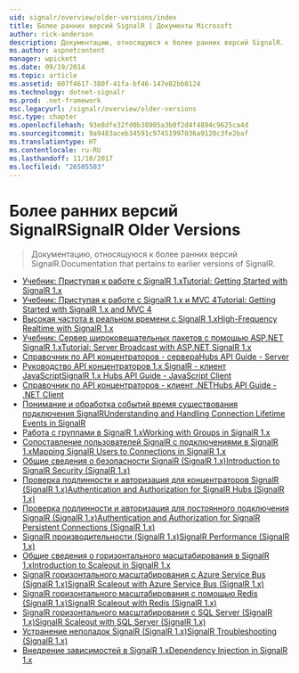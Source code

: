 ```yaml
---
uid: signalr/overview/older-versions/index
title: Более ранних версий SignalR | Документы Microsoft
author: rick-anderson
description: Документацию, относящуюся к более ранних версий SignalR.
ms.author: aspnetcontent
manager: wpickett
ms.date: 09/19/2014
ms.topic: article
ms.assetid: 607f4617-380f-41fa-bf46-147e82bb8124
ms.technology: dotnet-signalr
ms.prod: .net-framework
msc.legacyurl: /signalr/overview/older-versions
msc.type: chapter
ms.openlocfilehash: 93e8dfe32fd0b38905a3b0f2d4f4894c9625ca4d
ms.sourcegitcommit: 9a9483aceb34591c97451997036a9120c3fe2baf
ms.translationtype: HT
ms.contentlocale: ru-RU
ms.lasthandoff: 11/10/2017
ms.locfileid: "26505503"
---
```

<a name="signalr-older-versions"></a><span data-ttu-id="3572f-103">Более ранних версий SignalR</span><span class="sxs-lookup"><span data-stu-id="3572f-103">SignalR Older Versions</span></span>
====================
> <span data-ttu-id="3572f-104">Документацию, относящуюся к более ранних версий SignalR.</span><span class="sxs-lookup"><span data-stu-id="3572f-104">Documentation that pertains to earlier versions of SignalR.</span></span>


- [<span data-ttu-id="3572f-105">Учебник: Приступая к работе с SignalR 1.x</span><span class="sxs-lookup"><span data-stu-id="3572f-105">Tutorial: Getting Started with SignalR 1.x</span></span>](tutorial-getting-started-with-signalr.md)
- [<span data-ttu-id="3572f-106">Учебник: Приступая к работе с SignalR 1.x и MVC 4</span><span class="sxs-lookup"><span data-stu-id="3572f-106">Tutorial: Getting Started with SignalR 1.x and MVC 4</span></span>](tutorial-getting-started-with-signalr-and-mvc-4.md)
- [<span data-ttu-id="3572f-107">Высокая частота в реальном времени с SignalR 1.x</span><span class="sxs-lookup"><span data-stu-id="3572f-107">High-Frequency Realtime with SignalR 1.x</span></span>](tutorial-high-frequency-realtime-with-signalr.md)
- [<span data-ttu-id="3572f-108">Учебник: Сервер широковещательных пакетов с помощью ASP.NET SignalR 1.x</span><span class="sxs-lookup"><span data-stu-id="3572f-108">Tutorial: Server Broadcast with ASP.NET SignalR 1.x</span></span>](tutorial-server-broadcast-with-aspnet-signalr.md)
- [<span data-ttu-id="3572f-109">Справочник по API концентраторов - сервера</span><span class="sxs-lookup"><span data-stu-id="3572f-109">Hubs API Guide - Server</span></span>](signalr-1x-hubs-api-guide-server.md)
- [<span data-ttu-id="3572f-110">Руководство API концентраторов 1.x SignalR - клиент JavaScript</span><span class="sxs-lookup"><span data-stu-id="3572f-110">SignalR 1.x Hubs API Guide - JavaScript Client</span></span>](signalr-1x-hubs-api-guide-javascript-client.md)
- [<span data-ttu-id="3572f-111">Справочник по API концентраторов - клиент .NET</span><span class="sxs-lookup"><span data-stu-id="3572f-111">Hubs API Guide - .NET Client</span></span>](signalr-1x-hubs-api-guide-net-client.md)
- [<span data-ttu-id="3572f-112">Понимание и обработка событий время существования подключения SignalR</span><span class="sxs-lookup"><span data-stu-id="3572f-112">Understanding and Handling Connection Lifetime Events in SignalR</span></span>](handling-connection-lifetime-events.md)
- [<span data-ttu-id="3572f-113">Работа с группами в SignalR 1.x</span><span class="sxs-lookup"><span data-stu-id="3572f-113">Working with Groups in SignalR 1.x</span></span>](working-with-groups.md)
- [<span data-ttu-id="3572f-114">Сопоставление пользователей SignalR с подключениями в SignalR 1.x</span><span class="sxs-lookup"><span data-stu-id="3572f-114">Mapping SignalR Users to Connections in SignalR 1.x</span></span>](mapping-users-to-connections.md)
- [<span data-ttu-id="3572f-115">Общие сведения о безопасности SignalR (SignalR 1.x)</span><span class="sxs-lookup"><span data-stu-id="3572f-115">Introduction to SignalR Security (SignalR 1.x)</span></span>](introduction-to-security.md)
- [<span data-ttu-id="3572f-116">Проверка подлинности и авторизация для концентраторов SignalR (SignalR 1.x)</span><span class="sxs-lookup"><span data-stu-id="3572f-116">Authentication and Authorization for SignalR Hubs (SignalR 1.x)</span></span>](hub-authorization.md)
- [<span data-ttu-id="3572f-117">Проверка подлинности и авторизация для постоянного подключения SignalR (SignalR 1.x)</span><span class="sxs-lookup"><span data-stu-id="3572f-117">Authentication and Authorization for SignalR Persistent Connections (SignalR 1.x)</span></span>](persistent-connection-authorization.md)
- [<span data-ttu-id="3572f-118">SignalR производительности (SignalR 1.x)</span><span class="sxs-lookup"><span data-stu-id="3572f-118">SignalR Performance (SignalR 1.x)</span></span>](signalr-performance.md)
- [<span data-ttu-id="3572f-119">Общие сведения о горизонтального масштабирования в SignalR 1.x</span><span class="sxs-lookup"><span data-stu-id="3572f-119">Introduction to Scaleout in SignalR 1.x</span></span>](scaleout-in-signalr.md)
- [<span data-ttu-id="3572f-120">SignalR горизонтального масштабирования с Azure Service Bus (SignalR 1.x)</span><span class="sxs-lookup"><span data-stu-id="3572f-120">SignalR Scaleout with Azure Service Bus (SignalR 1.x)</span></span>](scaleout-with-windows-azure-service-bus.md)
- [<span data-ttu-id="3572f-121">SignalR горизонтального масштабирования с помощью Redis (SignalR 1.x)</span><span class="sxs-lookup"><span data-stu-id="3572f-121">SignalR Scaleout with Redis (SignalR 1.x)</span></span>](scaleout-with-redis.md)
- [<span data-ttu-id="3572f-122">SignalR горизонтального масштабирования с SQL Server (SignalR 1.x)</span><span class="sxs-lookup"><span data-stu-id="3572f-122">SignalR Scaleout with SQL Server (SignalR 1.x)</span></span>](scaleout-with-sql-server.md)
- [<span data-ttu-id="3572f-123">Устранение неполадок SignalR (SignalR 1.x)</span><span class="sxs-lookup"><span data-stu-id="3572f-123">SignalR Troubleshooting (SignalR 1.x)</span></span>](troubleshooting.md)
- [<span data-ttu-id="3572f-124">Внедрение зависимостей в SignalR 1.x</span><span class="sxs-lookup"><span data-stu-id="3572f-124">Dependency Injection in SignalR 1.x</span></span>](dependency-injection.md)
